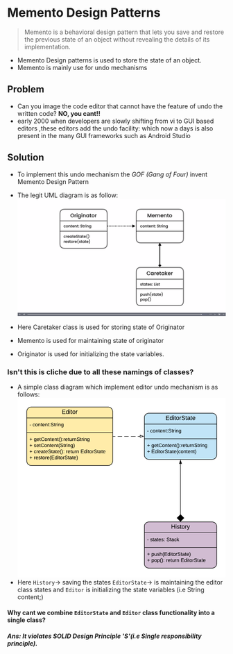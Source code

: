 # Memento Design Patterns
> Memento is a behavioral design pattern that lets you save and restore the previous state of an object without revealing the details of its implementation.
- Memento Design patterns is used to store the state of an object.
- Memento is mainly use for undo mechanisms

## Problem 
- Can you image the code editor that cannot have the feature of undo the written code? **NO, you cant!!**
- early 2000 when developers are slowly shifting from vi to GUI based editors ,these editors add the undo facility: which now a days is also present in the many GUI frameworks such as Android Studio

## Solution
- To implement this undo mechanism the *GOF (Gang of Four)* invent Memento Design Pattern
- The legit UML diagram is as follow: 
 ![Legacy Memento pattern](https://github.com/ShreyasSubhedar/design-patterns/blob/master/Behavioral%20Design%20Patterns/Memento%20Design%20Pattern/Screenshot%20from%202020-07-11%2023-30-46.png)

- Here Caretaker class is used for storing state of Originator
- Memento is used for maintaining state of originator
- Originator is used for initializing the state variables.

### Isn't this is cliche due to all these namings of classes?

- A simple class diagram which implement editor undo mechanism is as follows:
![Class Diagram of Memento Design Pattern in Editor Undo Fuctionality](https://github.com/ShreyasSubhedar/design-patterns/blob/master/Behavioral%20Design%20Patterns/Memento%20Design%20Pattern/Blank%20Diagram.png)
- Here `History`-> saving the states `EditorState`-> is maintaining the editor class states and `Editor` is initializing the state variables (i.e String content;)

#### Why cant we combine `EditorState` and `Editor` class functionality into a single class?
##### Ans: It violates SOLID Design Principle 'S'(i.e Single responsibility principle).

